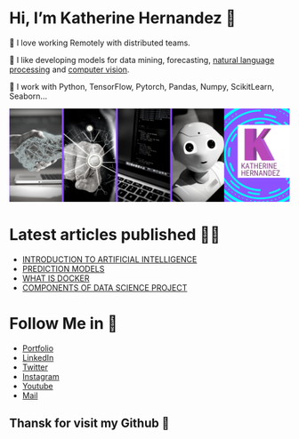 
# Hi, I’m Katherine Hernandez 👋

👀 I love working Remotely with distributed teams.

🥰 I like developing models for data mining, forecasting, [natural language processing](https://github.com/kathyhernndez/portfolio_say_my_brand/tree/main/chat_bot) and [computer vision](https://kathyhernndez.github.io/imageclassifier/).

🌱 I work with Python, TensorFlow, Pytorch, Pandas, Numpy, ScikitLearn, Seaborn...


![Machine Learnening](https://github.com/kathyhernndez/kathyhernndez/blob/main/machine%20learnig%20%2C%20Python%20%26%20data%20engineer.png)


# Latest articles published 👩‍💻

- [INTRODUCTION TO ARTIFICIAL INTELLIGENCE](https://www.youtube.com/watch?v=apC_BHBoR6E&t=37s)
- [PREDICTION MODELS](https://www.linkedin.com/pulse/modelos-de-predicci%C3%B3n-katherine-hernandez/)
- [WHAT IS DOCKER](https://www.linkedin.com/pulse/qu%C3%A9-es-docker-y-para-que-sirve-katherine-hernandez/)
- [COMPONENTS OF DATA SCIENCE PROJECT](https://www.linkedin.com/pulse/componentes-para-un-proyecto-de-ciencia-datos-katherine-hernandez/)

# Follow Me in 💌

- [Portfolio](https://kathyhernndez.github.io/kathyportfolio/)
- [LinkedIn](https://www.linkedin.com/in/katherine-hernandez-1b5301190/)
- [Twitter](https://twitter.com/kathyhernndz)
- [Instagram](https://www.instagram.com/kathyhernndez/)
- [Youtube](https://www.youtube.com/channel/UCytH2H61XhEaaFPDUDeONhA)
- [Mail](mailto:kathernandz97@gmail.com)

## Thansk for visit my Github 🥰

<!---
lesttalkcode/lesttalkcode is a ✨ special ✨ repository because its `README.md` (this file) appears on your GitHub profile.
You can click the Preview link to take a look at your changes.
--->
